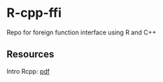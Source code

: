 # R-cpp-ffi
Repo for foreign function interface using R and C++

## Resources

Intro Rcpp: [pdf](https://cran.r-project.org/package=Rcpp/vignettes/Rcpp-introduction.pdf)
